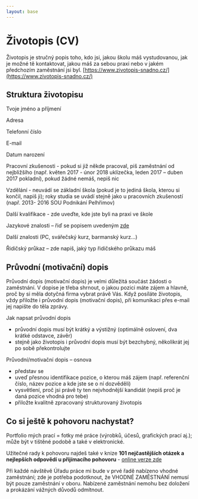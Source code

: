 ```yaml
---
layout: base
---
```


# Životopis (CV)

Životopis je stručný popis toho, kdo jsi, jakou školu máš vystudovanou, jak je možné tě kontaktovat, jakou máš za sebou praxi nebo v jakém předchozím zaměstnání jsi byl. [https://www.zivotopis-snadno.cz/](https://www.zivotopis-snadno.cz/)

## Struktura životopisu

Tvoje jméno a příjmení

Adresa

Telefonní číslo

E-mail

Datum narození

Pracovní zkušenosti - pokud si již někde pracoval, piš zaměstnání od nejbližšího (např. květen 2017 - únor 2018 uklízečka, leden 2017 – duben 2017 pokladní), pokud žádné nemáš, nepiš nic

Vzdělání - neuvádí se základní škola (pokud je to jediná škola, kterou si končil, napiš ji); roky studia se uvádí stejně jako u pracovních zkušeností (např. 2013- 2016 SOU Podnikání Pelhřimov)

Další kvalifikace - zde uveďte, kde jste byli na praxi ve škole

Jazykové znalosti – řiď se popisem uvedeným [zde](http://www.europass.cz/wp-content/uploads/sebehodnoceni.jpg)

Další znalosti (PC, svářečský kurz, barmanský kurz…)

Řidičský průkaz – zde napiš, jaký typ řidičského průkazu máš

## Průvodní (motivační) dopis

Průvodní dopis (motivační dopis) je velmi důležitá součást žádosti o zaměstnání. V dopise je třeba shrnout, o jakou pozici máte zájem a hlavně, proč by si měla dotyčná firma vybrat právě Vás. Když posíláte životopis, vždy přiložte i průvodní dopis (motivační dopis), při komunikaci přes e-mail jej napište do těla zprávy.

Jak napsat průvodní dopis

* průvodní dopis musí být krátký a výstižný (optimálně oslovení, dva krátké odstavce, závěr)
* stejně jako životopis i průvodní dopis musí být bezchybný, několikrát jej po sobě překontrolujte

Průvodní/motivační dopis – osnova

* představ se
* uveď přesnou identifikace pozice, o kterou máš zájem (např. referenční číslo, název pozice a kde jste se o ní dozvěděli)
* vysvětlení, proč jsi právě ty ten nejvhodnější kandidát (nepiš proč je daná pozice vhodná pro tebe)
* přiložte kvalitně zpracovaný strukturovaný životopis

## Co si ještě k pohovoru nachystat?

Portfolio mých prací = fotky mé práce (výrobků, účesů, grafických prací aj.); může být v tištěné podobě a také v elektronické.

Užitečné rady k pohovoru najdeš také v knize **101 nejčastějších otázek a nejlepších odpovědí u přijímacího pohovoru** - [online verze zde](https://books.google.cz/books/about/101_nej%C4%8Dast%C4%9Bj%C5%A1%C3%ADch_ot%C3%A1zek_a_nejlep%C5%A1.html?id=LCO51vw8jMAC&hl=cs)

Při každé návštěvě Úřadu práce mi bude v prvé řadě nabízeno vhodné zaměstnání; zde je potřeba podotknout, že VHODNÉ ZAMĚSTNÁNÍ nemusí být pouze zaměstnání v oboru. Nabízené zaměstnání nemohu bez doložení a prokázání vážných důvodů odmítnout.
